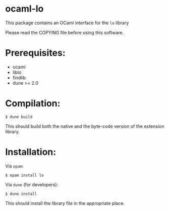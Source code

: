 ocaml-lo
========

This package contains an OCaml interface for the `lo` library

Please read the COPYING file before using this software.

Prerequisites:
==============

- ocaml
- liblo
- findlib
- dune >= 2.0

Compilation:
============

```
$ dune build
```

This should build both the native and the byte-code version of the
extension library.

Installation:
=============

Via `opam`:

```
$ opam install lo
```

Via `dune` (for developers):
```
$ dune install
```

This should install the library file in the appropriate place.

